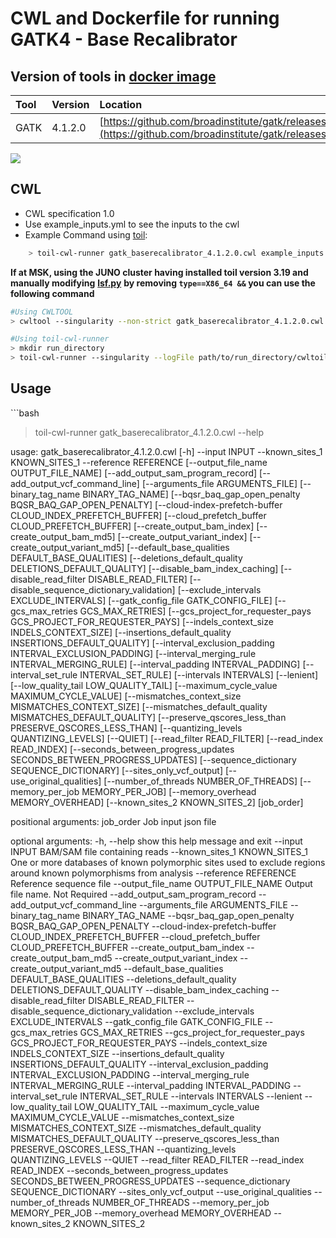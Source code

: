 # CWL and Dockerfile for running GATK4 - Base Recalibrator

## Version of tools in [docker image ](https://hub.docker.com/r/broadinstitute/gatk)

| Tool | Version | Location |
| :--- | :--- | :--- |
| GATK | 4.1.2.0 | [https://github.com/broadinstitute/gatk/releases/tag/4.1.2.0](https://github.com/broadinstitute/gatk/releases/tag/4.1.2.0) |

[![](https://img.shields.io/badge/version-4.1.2.0-blue)](https://github.com/broadinstitute/gatk/releases/tag/4.1.2.0)

## CWL

* CWL specification 1.0
* Use example\_inputs.yml to see the inputs to the cwl
* Example Command using [toil](https://toil.readthedocs.io):

```bash
    > toil-cwl-runner gatk_baserecalibrator_4.1.2.0.cwl example_inputs.yml
```

**If at MSK, using the JUNO cluster having installed toil version 3.19 and manually modifying** [**lsf.py**](https://github.com/DataBiosphere/toil/blob/releases/3.19.0/src/toil/batchSystems/lsf.py#L170) **by removing `type==X86_64 &&` you can use the following command**

```bash
#Using CWLTOOL
> cwltool --singularity --non-strict gatk_baserecalibrator_4.1.2.0.cwl inputs.yaml

#Using toil-cwl-runner
> mkdir run_directory
> toil-cwl-runner --singularity --logFile path/to/run_directory/cwltoil.log  --jobStore path/to/jobStore --batchSystem lsf --workDir /path/to/run_directory --outdir /path/to/run_directory --writeLogs /path/to/run_directory --logLevel DEBUG --stats --retryCount 2 --disableCaching --maxLogFileSize 20000000000 gatk_baserecalibrator_4.1.2.0.cwl inputs.yaml > file.stdout 2> file.stderr &
```

## Usage

\`\`\`bash

> toil-cwl-runner gatk\_baserecalibrator\_4.1.2.0.cwl --help

usage: gatk\_baserecalibrator\_4.1.2.0.cwl \[-h\] --input INPUT --known\_sites\_1 KNOWN\_SITES\_1 --reference REFERENCE \[--output\_file\_name OUTPUT\_FILE\_NAME\] \[--add\_output\_sam\_program\_record\] \[--add\_output\_vcf\_command\_line\] \[--arguments\_file ARGUMENTS\_FILE\] \[--binary\_tag\_name BINARY\_TAG\_NAME\] \[--bqsr\_baq\_gap\_open\_penalty BQSR\_BAQ\_GAP\_OPEN\_PENALTY\] \[--cloud-index-prefetch-buffer CLOUD\_INDEX\_PREFETCH\_BUFFER\] \[--cloud\_prefetch\_buffer CLOUD\_PREFETCH\_BUFFER\] \[--create\_output\_bam\_index\] \[--create\_output\_bam\_md5\] \[--create\_output\_variant\_index\] \[--create\_output\_variant\_md5\] \[--default\_base\_qualities DEFAULT\_BASE\_QUALITIES\] \[--deletions\_default\_quality DELETIONS\_DEFAULT\_QUALITY\] \[--disable\_bam\_index\_caching\] \[--disable\_read\_filter DISABLE\_READ\_FILTER\] \[--disable\_sequence\_dictionary\_validation\] \[--exclude\_intervals EXCLUDE\_INTERVALS\] \[--gatk\_config\_file GATK\_CONFIG\_FILE\] \[--gcs\_max\_retries GCS\_MAX\_RETRIES\] \[--gcs\_project\_for\_requester\_pays GCS\_PROJECT\_FOR\_REQUESTER\_PAYS\] \[--indels\_context\_size INDELS\_CONTEXT\_SIZE\] \[--insertions\_default\_quality INSERTIONS\_DEFAULT\_QUALITY\] \[--interval\_exclusion\_padding INTERVAL\_EXCLUSION\_PADDING\] \[--interval\_merging\_rule INTERVAL\_MERGING\_RULE\] \[--interval\_padding INTERVAL\_PADDING\] \[--interval\_set\_rule INTERVAL\_SET\_RULE\] \[--intervals INTERVALS\] \[--lenient\] \[--low\_quality\_tail LOW\_QUALITY\_TAIL\] \[--maximum\_cycle\_value MAXIMUM\_CYCLE\_VALUE\] \[--mismatches\_context\_size MISMATCHES\_CONTEXT\_SIZE\] \[--mismatches\_default\_quality MISMATCHES\_DEFAULT\_QUALITY\] \[--preserve\_qscores\_less\_than PRESERVE\_QSCORES\_LESS\_THAN\] \[--quantizing\_levels QUANTIZING\_LEVELS\] \[--QUIET\] \[--read\_filter READ\_FILTER\] \[--read\_index READ\_INDEX\] \[--seconds\_between\_progress\_updates SECONDS\_BETWEEN\_PROGRESS\_UPDATES\] \[--sequence\_dictionary SEQUENCE\_DICTIONARY\] \[--sites\_only\_vcf\_output\] \[--use\_original\_qualities\] \[--number\_of\_threads NUMBER\_OF\_THREADS\] \[--memory\_per\_job MEMORY\_PER\_JOB\] \[--memory\_overhead MEMORY\_OVERHEAD\] \[--known\_sites\_2 KNOWN\_SITES\_2\] \[job\_order\]

positional arguments: job\_order Job input json file

optional arguments: -h, --help show this help message and exit --input INPUT BAM/SAM file containing reads --known\_sites\_1 KNOWN\_SITES\_1 One or more databases of known polymorphic sites used to exclude regions around known polymorphisms from analysis --reference REFERENCE Reference sequence file --output\_file\_name OUTPUT\_FILE\_NAME Output file name. Not Required --add\_output\_sam\_program\_record --add\_output\_vcf\_command\_line --arguments\_file ARGUMENTS\_FILE --binary\_tag\_name BINARY\_TAG\_NAME --bqsr\_baq\_gap\_open\_penalty BQSR\_BAQ\_GAP\_OPEN\_PENALTY --cloud-index-prefetch-buffer CLOUD\_INDEX\_PREFETCH\_BUFFER --cloud\_prefetch\_buffer CLOUD\_PREFETCH\_BUFFER --create\_output\_bam\_index --create\_output\_bam\_md5 --create\_output\_variant\_index --create\_output\_variant\_md5 --default\_base\_qualities DEFAULT\_BASE\_QUALITIES --deletions\_default\_quality DELETIONS\_DEFAULT\_QUALITY --disable\_bam\_index\_caching --disable\_read\_filter DISABLE\_READ\_FILTER --disable\_sequence\_dictionary\_validation --exclude\_intervals EXCLUDE\_INTERVALS --gatk\_config\_file GATK\_CONFIG\_FILE --gcs\_max\_retries GCS\_MAX\_RETRIES --gcs\_project\_for\_requester\_pays GCS\_PROJECT\_FOR\_REQUESTER\_PAYS --indels\_context\_size INDELS\_CONTEXT\_SIZE --insertions\_default\_quality INSERTIONS\_DEFAULT\_QUALITY --interval\_exclusion\_padding INTERVAL\_EXCLUSION\_PADDING --interval\_merging\_rule INTERVAL\_MERGING\_RULE --interval\_padding INTERVAL\_PADDING --interval\_set\_rule INTERVAL\_SET\_RULE --intervals INTERVALS --lenient --low\_quality\_tail LOW\_QUALITY\_TAIL --maximum\_cycle\_value MAXIMUM\_CYCLE\_VALUE --mismatches\_context\_size MISMATCHES\_CONTEXT\_SIZE --mismatches\_default\_quality MISMATCHES\_DEFAULT\_QUALITY --preserve\_qscores\_less\_than PRESERVE\_QSCORES\_LESS\_THAN --quantizing\_levels QUANTIZING\_LEVELS --QUIET --read\_filter READ\_FILTER --read\_index READ\_INDEX --seconds\_between\_progress\_updates SECONDS\_BETWEEN\_PROGRESS\_UPDATES --sequence\_dictionary SEQUENCE\_DICTIONARY --sites\_only\_vcf\_output --use\_original\_qualities --number\_of\_threads NUMBER\_OF\_THREADS --memory\_per\_job MEMORY\_PER\_JOB --memory\_overhead MEMORY\_OVERHEAD --known\_sites\_2 KNOWN\_SITES\_2

